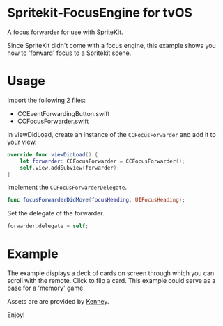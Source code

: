 # Spritekit-FocusEngine for tvOS
A focus forwarder for use with SpriteKit.

Since SpriteKit didn't come with a focus engine, this example shows you how to 'forward' focus to a Spritekit scene.

# Usage

Import the following 2 files:
- CCEventForwardingButton.swift
- CCFocusForwarder.swift

In viewDidLoad, create an instance of the `CCFocusForwarder` and add it to your view.
```swift
override func viewDidLoad() {
	let forwarder: CCFocusForwarder = CCFocusForwarder();
	self.view.addSubview(forwarder);
}
```
Implement the `CCFocusForwarderDelegate`.
```swift
func focusForwarderDidMove(focusHeading: UIFocusHeading);
```
Set the delegate of the forwarder.
```swift
forwarder.delegate = self;
```

# Example

The example displays a deck of cards on screen through which you can scroll with the remote. Click to flip a card.
This example could serve as a base for a 'memory' game.

Assets are are provided by [Kenney](https://twitter.com/KenneyWings).

Enjoy!
